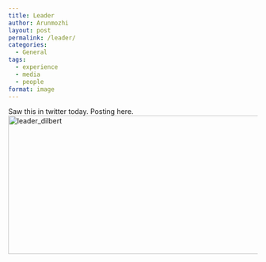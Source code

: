 ```yaml
---
title: Leader
author: Arunmozhi
layout: post
permalink: /leader/
categories:
  - General
tags:
  - experience
  - media
  - people
format: image
---
```

Saw this in twitter today. Posting here.  
[<img src="http://www.arunmozhi.in/wp-content/uploads/2015/04/leader_dilbert.png" alt="leader_dilbert" width="900" height="280" class="aligncenter size-full wp-image-349" />][1]

 [1]: https://twitter.com/ArtForCause/status/588010083902103553